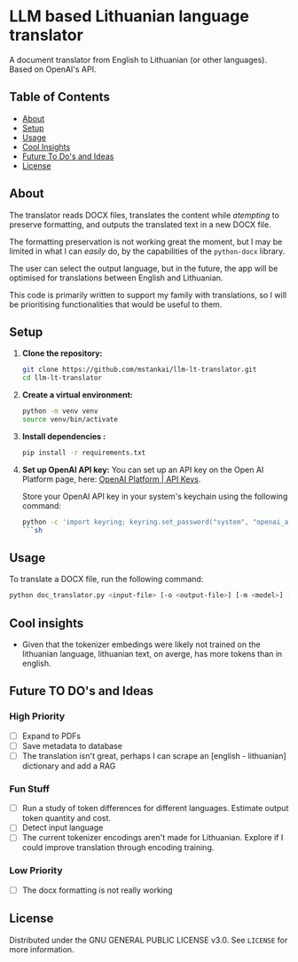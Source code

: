# LLM based Lithuanian language translator

A document translator from English to Lithuanian (or other languages).   
Based on OpenAI's API.

## Table of Contents

- [About](#about)
- [Setup](#setup)
- [Usage](#usage)
- [Cool Insights](#cool-insights)
- [Future To Do's and Ideas](#future-to-dos-and-ideas)
- [License](#license)

## About
The translator reads DOCX files, translates the content while _atempting_ to preserve formatting, 
and outputs the translated text in a new DOCX file.   

The formatting preservation is not working great the moment, 
but I may be limited in what I can _easily_ do, by the capabilities of the `python-docx` library.   

The user can select the output language, but in the future, 
the app will be optimised for translations between English and Lithuanian.

This code is primarily written to support my family with translations, 
so I will be prioritising functionalities that would be useful to them.


## Setup

1. **Clone the repository:**
    ```sh
    git clone https://github.com/mstankai/llm-lt-translator.git
    cd llm-lt-translator
    ```

1. **Create a virtual environment:**
    ```sh
    python -m venv venv
    source venv/bin/activate
    ```

1. **Install dependencies :**
    ```sh
    pip install -r requirements.txt
    ```

1. **Set up OpenAI API key:**
    You can set up an API key on the Open AI Platform page, here: [OpenAI Platform | API Keys](https://platform.openai.com/api-keys).
    
    Store your OpenAI API key in your system's keychain using the following command:
    ```sh 
    python -c 'import keyring; keyring.set_password("system", "openai_api_key", "<your-api-key>")'
    ```sh 


## Usage

To translate a DOCX file, run the following command:

```sh
python doc_translator.py <input-file> [-o <output-file>] [-m <model>] [-l <language>] [-v] [--dry-run]
```


## Cool insights
- Given that the tokenizer embedings were likely not trained on the lithuanian language, lithuanian text, on averge, has more tokens than in english. 

## Future TO DO's and Ideas

### High Priority
- [ ] Expand to PDFs
- [ ] Save metadata to database
- [ ] The translation isn't great, perhaps I can scrape an [english - lithuanian] dictionary and add a RAG

### Fun Stuff
- [ ] Run a study of token differences for different languages. Estimate output token quantity and cost.
- [ ] Detect input language
- [ ] The current tokenizer encodings aren't made for Lithuanian. Explore if I could improve translation through encoding training.

### Low Priority
- [ ] The docx formatting is not really working

## License

Distributed under the GNU GENERAL PUBLIC LICENSE v3.0. See `LICENSE` for more information.
